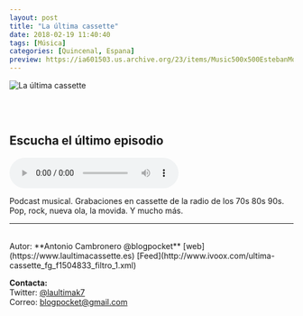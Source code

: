 ```yaml
---
layout: post
title: "La última cassette"
date: 2018-02-19 11:40:40
tags: [Música]
categories: [Quincenal, Espana]
preview: https://ia601503.us.archive.org/23/items/Music500x500EstebanMontoya/300la-ultma-cassette-portada-ivoox-AntonioCambronero.png
---
```


![La última cassette](https://ia601503.us.archive.org/23/items/Music500x500EstebanMontoya/500la-ultma-cassette-portada-ivoox-AntonioCambronero.png)

<br/>
<br/>

## Escucha el último episodio

<!--reproductor-feed=http://www.ivoox.com/ultima-cassette_fg_f1504833_filtro_1.xml-->
<!--reproductor-start-->
<audio id="audio" preload="auto" controls="" src="http://www.ivoox.com/6-homenaje-a-rafael-abitbol-su-primer_mf_25811297_feed_1.mp3"></audio>
<!--reproductor-end-->

Podcast musical. Grabaciones en cassette de la radio de los 70s 80s 90s. Pop, rock, nueva ola, la movida. Y mucho más.  

_ _ _
<br>
Autor: **Antonio Cambronero @blogpocket**  
[web](https://www.laultimacassette.es)  
[Feed](http://www.ivoox.com/ultima-cassette_fg_f1504833_filtro_1.xml)  


**Contacta:**  
Twitter: [@laultimak7](https://twitter.com/laultimak7)  
Correo: [blogpocket@gmail.com](mailto:blogpocket@gmail.com)  


